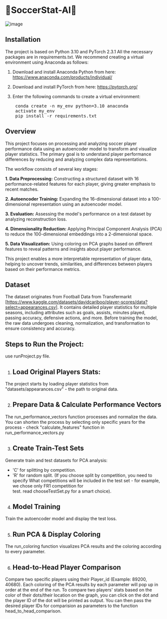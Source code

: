 # 🚀SoccerStat-AI🚀
![image](https://github.com/user-attachments/assets/6754b550-7269-43fc-ac4c-9a9290f29c49)

## Installation
The project is based on Python 3.10 and PyTorch 2.3.1 All the necessary packages are in requirements.txt. We recommend creating a virtual environment using Anaconda as follows:

  1. Download and install Anaconda Python from here: https://www.anaconda.com/products/individual/

  2.  Download and install PyTorch from here: https://pytorch.org/
      
  3. Enter the following commands to create a virtual environment:
     <pre> conda create -n my_env python=3.10 anaconda
      activate my_env
      pip install -r requirements.txt </pre>


## Overview

This project focuses on processing and analyzing soccer player performance data using an autoencoder model to transform and visualize player statistics. The primary goal is to understand player performance differences by reducing and analyzing complex data representations.


The workflow consists of several key stages:

  **1. Data Preprocessing:** Constructing a structured dataset with 16 performance-related features for each player, giving greater emphasis to recent matches. 
  
  **2. Autoencoder Training:** Expanding the 16-dimensional dataset into a 100-dimensional representation using an autoencoder model.

  **3. Evaluation:** Assessing the model's performance on a test dataset by analyzing reconstruction loss.

  **4. Dimensionality Reduction:** Applying Principal Component Analysis (PCA) to reduce the 100-dimensional embeddings into a 2-dimensional space.

  **5. Data Visualization:** Using coloring on PCA graphs based on different features to reveal patterns and insights about player performance.

This project enables a more interpretable representation of player data, helping to uncover trends, similarities, and differences between players based on their performance metrics.


## Dataset

The dataset originates from Football Data from Transfermarkt [https://www.kaggle.com/datasets/davidcariboo/player-scores/data?select=appearances.csv]. It contains detailed player statistics for multiple seasons, including attributes such as goals, assists, minutes played, passing accuracy, defensive actions, and more. Before training the model, the raw data undergoes cleaning, normalization, and transformation to ensure consistency and accuracy.

## Steps to Run the Project:
use runProject.py file. 
1. ## Load Original Players Stats:
The project starts by loading player statistics from "datasets/appearances.csv" - the path to original data.

2. ## Prepare Data & Calculate Performance Vectors
The run_performance_vectors function processes and normalize the data. You can shorten the process by selecting only specific years for the process - check "calculate_features" function in run_performance_vectors.py

3. ## Create Train-Test Sets
Generate train and test datasets for PCA analysis:

- 'C' for splitting by competition.
- 'R' for random split.
  (If you choose split by competition, you need to specify What competitions will be included in the test set - for example, we chose only FR1 competition for     
   test. read chooseTestSet.py for a smart choice). 

4. ## Model Training
Train the autoencoder model and display the test loss.

5. ## Run PCA & Display Coloring
The run_coloring function visualizes PCA results and the coloring according to every parameter. 

6. ## Head-to-Head Player Comparison
Compare two specific players using their Player_id (Example: 89200, 40680).
Each coloring of the PCA results by each parameter will pop up in order at the end of the run.
To compare two players' stats based on the color of their dots/their location on the graph, you can click on the dot and the player ID of the dot will be printed as output. You can then pass the desired player IDs for comparision as parameters to the function head_to_head_comparison. 












